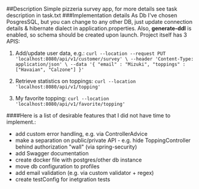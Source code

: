 ##Description
Simple pizzeria survey app, for more details 
see task description in task.txt
###Implementation details
As Db I've chosen PosgresSQL, but you can change to any other DB, just update connection details 
& hibernate dialect in application.properties. Also, **generate-ddl** is enabled,
so schema should be created upon launch.
Project itself has 3 APIS:
1. Add/update user data, e.g.:
`curl --location --request PUT 'localhost:8080/api/v1/customer/survey' \
 --header 'Content-Type: application/json' \
 --data '{
     "email" : "Mizuki",
     "toppings" : ["Havaian", "Calzone"]
 }'`
 2. Retrieve statistics on toppings:
 `curl --location 'localhost:8080/api/v1/topping'`
 
 3. My favorite topping:
 `curl --location 'localhost:8080/api/v1/favorite/topping'`

####Here is a list of desirable features that I did not have time to implement.:
- add custom error handling, e.g. via ControllerAdvice
- make a separation on public/private API - e.g. hide ToppingController
behind authorization "wall" (via spring-security)
- add Swagger documentation
- create docker file with postgres/other db instance
- move db configuration to profiles 
- add email validation (e.g. via custom validator + regex)
- create testConfig for inetgration tests